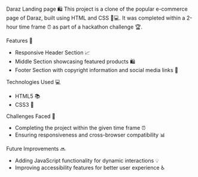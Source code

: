 Daraz Landing page 🛍
This project is a clone of the popular e-commerce page of  Daraz, built using HTML and CSS 📄💻. It was completed within a 2-hour time frame ⏰ as part of a hackathon challenge 🏆.

Features 🎉
- Responsive Header Section 📈
- Middle Section showcasing featured products 🛍
- Footer Section with copyright information and social media links 📱

Technologies Used 💻
- HTML5 📚
- CSS3 🎨

Challenges Faced 🤔
- Completing the project within the given time frame ⏰
- Ensuring responsiveness and cross-browser compatibility 📊

Future Improvements 🔜
- Adding JavaScript functionality for dynamic interactions 💡
- Improving accessibility features for better user experience ♿
